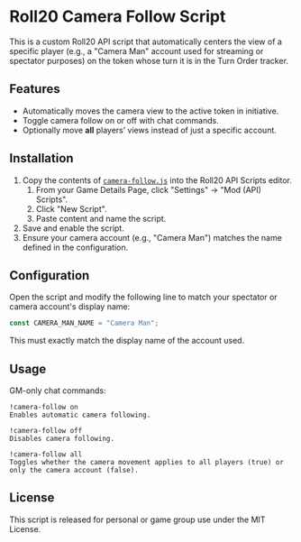# Roll20 Camera Follow Script

This is a custom Roll20 API script that automatically centers the view of a specific player (e.g., a "Camera Man" account used for streaming or spectator purposes) on the token whose turn it is in the Turn Order tracker.

## Features

- Automatically moves the camera view to the active token in initiative.
- Toggle camera follow on or off with chat commands.
- Optionally move **all** players’ views instead of just a specific account.

## Installation

1. Copy the contents of [`camera-follow.js`](./camera-follow.js) into the Roll20 API Scripts editor.
   1. From your Game Details Page, click "Settings" -> "Mod (API) Scripts".
   2. Click "New Script".
   3. Paste content and name the script.
3. Save and enable the script.
4. Ensure your camera account (e.g., "Camera Man") matches the name defined in the configuration.

## Configuration

Open the script and modify the following line to match your spectator or camera account's display name:

```js
const CAMERA_MAN_NAME = "Camera Man";
```
This must exactly match the display name of the account used.

## Usage

GM-only chat commands:

    !camera-follow on
    Enables automatic camera following.

    !camera-follow off
    Disables camera following.

    !camera-follow all
    Toggles whether the camera movement applies to all players (true) or only the camera account (false).

## License

This script is released for personal or game group use under the MIT License.
